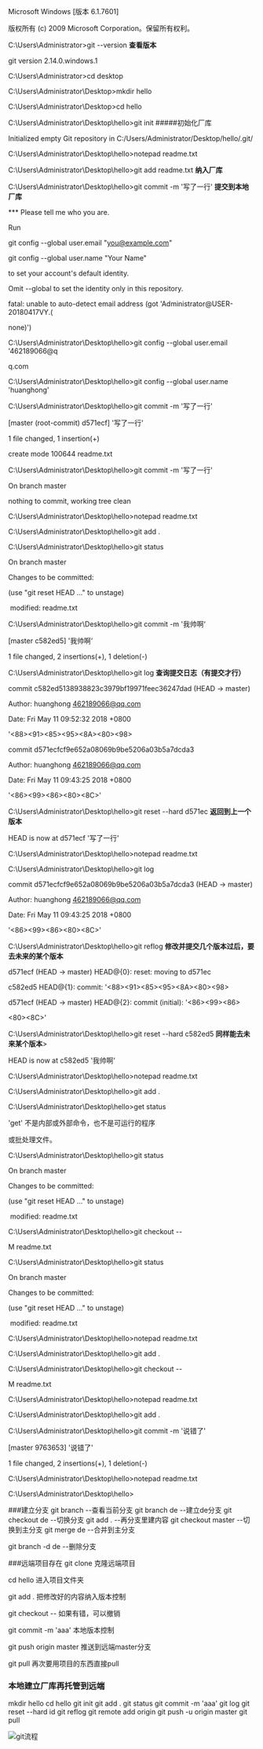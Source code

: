 Microsoft Windows [版本 6.1.7601]

版权所有 (c) 2009 Microsoft Corporation。保留所有权利。

 

C:\Users\Administrator>git --version     <b>查看版本</b>

git version 2.14.0.windows.1

 

C:\Users\Administrator>cd desktop

 

C:\Users\Administrator\Desktop>mkdir hello

 

C:\Users\Administrator\Desktop>cd hello

 

C:\Users\Administrator\Desktop\hello>git init         #####初始化厂库

Initialized empty Git repository in C:/Users/Administrator/Desktop/hello/.git/

 

C:\Users\Administrator\Desktop\hello>notepad readme.txt

 

C:\Users\Administrator\Desktop\hello>git add readme.txt           <b>纳入厂库</b>

 

C:\Users\Administrator\Desktop\hello>git commit -m '写了一行'     <b>提交到本地厂库</b>

 

*** Please tell me who you are.

 

Run

 

  git config --global user.email "you@example.com"

  git config --global user.name "Your Name"

 

to set your account's default identity.

Omit --global to set the identity only in this repository.

 

fatal: unable to auto-detect email address (got 'Administrator@USER-20180417VY.(

none)')

 

C:\Users\Administrator\Desktop\hello>git config --global user.email '462189066@q

q.com

 

C:\Users\Administrator\Desktop\hello>git config --global user.name 'huanghong'

 

C:\Users\Administrator\Desktop\hello>git commit -m '写了一行'

[master (root-commit) d571ecf] '写了一行'

 1 file changed, 1 insertion(+)

 create mode 100644 readme.txt

 

C:\Users\Administrator\Desktop\hello>git commit -m '写了一行'

On branch master

nothing to commit, working tree clean

 

C:\Users\Administrator\Desktop\hello>notepad readme.txt

 

C:\Users\Administrator\Desktop\hello>git add .

 

C:\Users\Administrator\Desktop\hello>git status

On branch master

Changes to be committed:

  (use "git reset HEAD <file>..." to unstage)

 

​        modified:   readme.txt

 

 

C:\Users\Administrator\Desktop\hello>git commit -m '我帅啊‘

[master c582ed5] '我帅啊‘

 1 file changed, 2 insertions(+), 1 deletion(-)

 

C:\Users\Administrator\Desktop\hello>git log                   <b>查询提交日志（有提交才行）</b>

commit c582ed5138938823c3979bf19971feec36247dad (HEAD -> master)

Author: huanghong <462189066@qq.com>

Date:   Fri May 11 09:52:32 2018 +0800

 

​    '<E6><88><91><E5><B8><85><E5><95><8A><E2><80><98>

 

commit d571ecfcf9e652a08069b9be5206a03b5a7dcda3

Author: huanghong <462189066@qq.com>

Date:   Fri May 11 09:43:25 2018 +0800

 

​    '<E5><86><99><E4><BA><86><E4><B8><80><E8><A1><8C>'

 

C:\Users\Administrator\Desktop\hello>git reset --hard d571ec       <b>返回到上一个版本</b>

HEAD is now at d571ecf '写了一行'

 

C:\Users\Administrator\Desktop\hello>notepad readme.txt

 

C:\Users\Administrator\Desktop\hello>git log

commit d571ecfcf9e652a08069b9be5206a03b5a7dcda3 (HEAD -> master)

Author: huanghong <462189066@qq.com>

Date:   Fri May 11 09:43:25 2018 +0800

 

​    '<E5><86><99><E4><BA><86><E4><B8><80><E8><A1><8C>'

 

C:\Users\Administrator\Desktop\hello>git reflog      <b>修改并提交几个版本过后，要去未来的某个版本</b>

d571ecf (HEAD -> master) HEAD@{0}: reset: moving to d571ec

c582ed5 HEAD@{1}: commit: '<E6><88><91><E5><B8><85><E5><95><8A><E2><80><98>

d571ecf (HEAD -> master) HEAD@{2}: commit (initial): '<E5><86><99><E4><BA><86>

<E4><B8><80><E8><A1><8C>'

 

C:\Users\Administrator\Desktop\hello>git reset --hard c582ed5  <b>同样能去未来某个版本</b>>

HEAD is now at c582ed5 '我帅啊‘

 

C:\Users\Administrator\Desktop\hello>notepad readme.txt

 

C:\Users\Administrator\Desktop\hello>git add .

 

C:\Users\Administrator\Desktop\hello>get status

'get' 不是内部或外部命令，也不是可运行的程序

或批处理文件。

 

C:\Users\Administrator\Desktop\hello>git status

On branch master

Changes to be committed:

  (use "git reset HEAD <file>..." to unstage)

 

​        modified:   readme.txt

 

 

C:\Users\Administrator\Desktop\hello>git checkout --

M       readme.txt

 

C:\Users\Administrator\Desktop\hello>git status

On branch master

Changes to be committed:

  (use "git reset HEAD <file>..." to unstage)

 

​        modified:   readme.txt

 

 

C:\Users\Administrator\Desktop\hello>notepad readme.txt

 

C:\Users\Administrator\Desktop\hello>git add .

 

C:\Users\Administrator\Desktop\hello>git checkout --

M       readme.txt

 

C:\Users\Administrator\Desktop\hello>notepad readme.txt

 

C:\Users\Administrator\Desktop\hello>git add .

 

C:\Users\Administrator\Desktop\hello>git commit -m '说错了'

[master 9763653] '说错了'

 1 file changed, 2 insertions(+), 1 deletion(-)

 

C:\Users\Administrator\Desktop\hello>notepad readme.txt

 

C:\Users\Administrator\Desktop\hello>

###建立分支
git branch     --查看当前分支
git branch de  --建立de分支
git checkout de   --切换分支
git add .     --再分支里建内容
git checkout master   --切换到主分支
git merge de     --合并到主分支

git branch -d de   --删除分支

###远端项目存在
git clone <url>  克隆远端项目

cd hello   进入项目文件夹

git add .  把修改好的内容纳入版本控制

git checkout --  如果有错，可以撤销

git commit -m 'aaa'  本地版本控制

git push origin master 推送到远端master分支

git pull  再次要用项目的东西直接pull





### 本地建立厂库再托管到远端

mkdir hello
cd hello
git init
git add .
git status
git commit -m 'aaa'
git log
git reset --hard id
git reflog
git remote add origin <url>
git push -u origin master
git pull







![git流程](D:\用户目录\我的图片\git流程.PNG)
